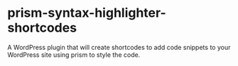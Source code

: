 prism-syntax-highlighter-shortcodes
===================================

A WordPress plugin that will create shortcodes to add code snippets to your WordPress site using prism to style the code.

